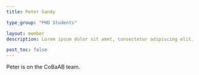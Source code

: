 ```yaml
---
title: Peter Gandy

type_group: "PHD Students"

layout: member
description: Lorem ipsum dolor sit amet, consectetur adipiscing elit.

post_toc: false
---
```

Peter is on the CoBaAB team.